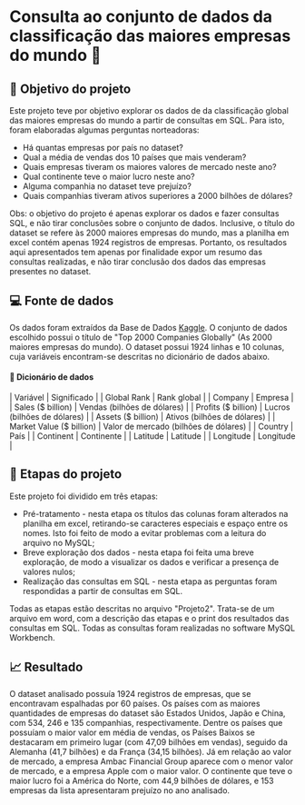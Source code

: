 # Consulta ao conjunto de dados da classificação das maiores empresas do mundo 🏢

## 🎯 Objetivo do projeto

Este projeto teve por objetivo explorar os dados de da classificação global das maiores empresas do mundo a partir de consultas em SQL. Para isto, foram elaboradas algumas perguntas norteadoras:

* Há quantas empresas por país no dataset?
* Qual a média de vendas dos 10 países que mais venderam?
* Quais empresas tiveram os maiores valores de mercado neste ano? 
* Qual continente teve o maior lucro neste ano?
* Alguma companhia no dataset teve prejuízo?
* Quais companhias tiveram ativos superiores a 2000 bilhões de dólares?

Obs: o objetivo do projeto é apenas explorar os dados e fazer consultas SQL, e não tirar conclusões sobre o conjunto de dados. Inclusive, o título do dataset se refere às 2000 maiores empresas do mundo, mas a planilha em excel contém apenas 1924 registros de empresas. Portanto, os resultados aqui apresentados tem apenas por finalidade expor um resumo das consultas realizadas, e não tirar conclusão dos dados das empresas presentes no dataset.

## 💻 Fonte de dados

Os dados foram extraídos da Base de Dados [Kaggle](https://www.kaggle.com/datasets/joebeachcapital/top-2000-companies-globally). O conjunto de dados escolhido possui o título de "Top 2000 Companies Globally" (As 2000 maiores empresas do mundo). O dataset possui 1924 linhas e 10 colunas, cuja variáveis encontram-se descritas no dicionário de dados abaixo.

#### 📖 Dicionário de dados

| Variável | Significado | 
| Global Rank | Rank global |
| Company | Empresa |
| Sales ($ billion) | Vendas (bilhões de dólares) |
| Profits ($ billion) | Lucros  (bilhões de dólares) |
| Assets ($ billion) | Ativos (bilhões de dólares) |
| Market Value ($ billion) | Valor de mercado (bilhões de dólares) |
| Country | País |
| Continent | Continente |
| Latitude |  Latitude |
| Longitude | Longitude |

## 📝 Etapas do projeto

Este projeto foi dividido em três etapas:

* Pré-tratamento - nesta etapa os títulos das colunas foram alterados na planilha em excel, retirando-se caracteres especiais e espaço entre os nomes. Isto foi feito de modo a evitar problemas com a leitura do arquivo no MySQL;
* Breve exploração dos dados - nesta etapa foi feita uma breve exploração, de modo a visualizar os dados e verificar a presença de valores nulos;
* Realização das consultas em SQL - nesta etapa as perguntas foram respondidas a partir de consultas em SQL.

Todas as etapas estão descritas no arquivo "Projeto2". Trata-se de um arquivo em word, com a descrição das etapas e o print dos resultados das consultas em SQL. Todas as consultas foram realizadas no software MySQL Workbench.

## 📈 Resultado

O dataset analisado possuía 1924 registros de empresas, que se encontravam espalhadas por 60 países. Os países com as maiores quantidades de empresas do dataset são Estados Unidos, Japão e China, com 534, 246 e 135 companhias, respectivamente. Dentre os países que possuíam o maior valor em média de vendas, os Países Baixos se destacaram em primeiro lugar (com 47,09 bilhões em vendas), seguido da Alemanha (41,7 bilhões) e da França (34,15 bilhões).
Já em relação ao valor de mercado, a empresa Ambac Financial Group aparece com o menor valor de mercado, e a empresa Apple com o maior valor.
O continente que teve o maior lucro foi a América do Norte, com 44,9 bilhões de dólares, e 153 empresas da lista apresentaram prejuízo no ano analisado.



